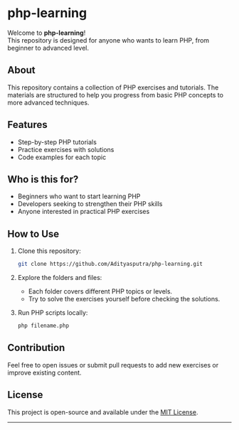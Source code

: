 # php-learning

Welcome to **php-learning**!  
This repository is designed for anyone who wants to learn PHP, from beginner to advanced level.

## About

This repository contains a collection of PHP exercises and tutorials. The materials are structured to help you progress from basic PHP concepts to more advanced techniques.

## Features

- Step-by-step PHP tutorials
- Practice exercises with solutions
- Code examples for each topic

## Who is this for?

- Beginners who want to start learning PHP
- Developers seeking to strengthen their PHP skills
- Anyone interested in practical PHP exercises

## How to Use

1. Clone this repository:

    ```bash
    git clone https://github.com/Adityasputra/php-learning.git
    ```

2. Explore the folders and files:
    - Each folder covers different PHP topics or levels.
    - Try to solve the exercises yourself before checking the solutions.

3. Run PHP scripts locally:

    ```bash
    php filename.php
    ```

## Contribution

Feel free to open issues or submit pull requests to add new exercises or improve existing content.

## License

This project is open-source and available under the [MIT License](LICENSE).

---
